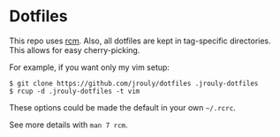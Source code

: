 # Dotfiles

This repo uses [rcm][]. Also, all dotfiles are kept in tag-specific directories.
This allows for easy cherry-picking.

For example, if you want only my vim setup:

```
$ git clone https://github.com/jrouly/dotfiles .jrouly-dotfiles
$ rcup -d .jrouly-dotfiles -t vim
```

These options could be made the default in your own `~/.rcrc`.

See more details with `man 7 rcm`.

[rcm]: https://github.com/thoughtbot/rcm
